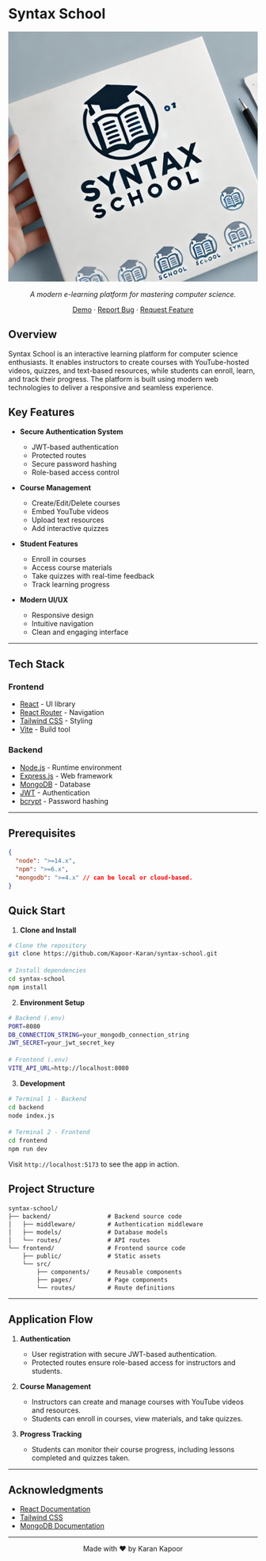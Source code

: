 # Syntax School

<div align="center">

![Banner Image](./FRONTEND/public/Syntax_School.png)

_A modern e-learning platform for mastering computer science._

[Demo](http://ec2-13-61-7-254.eu-north-1.compute.amazonaws.com:8080/) · [Report Bug](https://github.com/harshpreet931/markd/issues) · [Request Feature](https://github.com/harshpreet931/markd/issues)

</div>

## Overview

Syntax School is an interactive learning platform for computer science enthusiasts. It enables instructors to create courses with YouTube-hosted videos, quizzes, and text-based resources, while students can enroll, learn, and track their progress. The platform is built using modern web technologies to deliver a responsive and seamless experience.

## Key Features

- **Secure Authentication System**
    - JWT-based authentication
    - Protected routes
    - Secure password hashing
    - Role-based access control

- **Course Management**
    - Create/Edit/Delete courses
    - Embed YouTube videos
    - Upload text resources
    - Add interactive quizzes

- **Student Features**
    - Enroll in courses
    - Access course materials
    - Take quizzes with real-time feedback
    - Track learning progress

- **Modern UI/UX**
    - Responsive design
    - Intuitive navigation
    - Clean and engaging interface

---

## **Tech Stack**

### **Frontend**

- [React](https://reactjs.org/) - UI library
- [React Router](https://reactrouter.com/) - Navigation
- [Tailwind CSS](https://tailwindcss.com/) - Styling
- [Vite](https://vitejs.dev/) - Build tool

### **Backend**

- [Node.js](https://nodejs.org/) - Runtime environment
- [Express.js](https://expressjs.com/) - Web framework
- [MongoDB](https://www.mongodb.com/) - Database
- [JWT](https://jwt.io/) - Authentication
- [bcrypt](https://github.com/kelektiv/node.bcrypt.js) - Password hashing

---

## Prerequisites

```json
{
  "node": ">=14.x",
  "npm": ">=6.x",
  "mongodb": ">=4.x" // can be local or cloud-based.
}
```

## Quick Start

1. **Clone and Install**

```bash
# Clone the repository
git clone https://github.com/Kapoor-Karan/syntax-school.git

# Install dependencies
cd syntax-school
npm install
```

2. **Environment Setup**

```bash
# Backend (.env)
PORT=8080
DB_CONNECTION_STRING=your_mongodb_connection_string
JWT_SECRET=your_jwt_secret_key

# Frontend (.env)
VITE_API_URL=http://localhost:8080

```

3. **Development**

```bash
# Terminal 1 - Backend
cd backend
node index.js

# Terminal 2 - Frontend
cd frontend
npm run dev
```

Visit `http://localhost:5173` to see the app in action.

## Project Structure

```
syntax-school/
├── backend/                # Backend source code
│   ├── middleware/         # Authentication middleware
│   ├── models/             # Database models
│   └── routes/             # API routes
└── frontend/               # Frontend source code
    ├── public/             # Static assets
    └── src/
        ├── components/     # Reusable components
        ├── pages/          # Page components
        └── routes/         # Route definitions

```

---

## **Application Flow**

1. **Authentication**
   - User registration with secure JWT-based authentication.
   - Protected routes ensure role-based access for instructors and students.

2. **Course Management**
   - Instructors can create and manage courses with YouTube videos and resources.
   - Students can enroll in courses, view materials, and take quizzes.

3. **Progress Tracking**
   - Students can monitor their course progress, including lessons completed and quizzes taken.

---

## **Acknowledgments**

- [React Documentation](https://reactjs.org/docs)
- [Tailwind CSS](https://tailwindcss.com)
- [MongoDB Documentation](https://www.mongodb.com/docs)

---

<div align="center">
Made with ❤️ by Karan Kapoor
</div>



